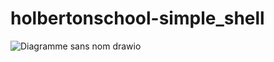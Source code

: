 # holbertonschool-simple_shell
![Diagramme sans nom drawio](https://github.com/Sabrinetj/holbertonschool-simple_shell/assets/146720780/afc0efab-1501-45a5-a1ae-87fe799ab590)

